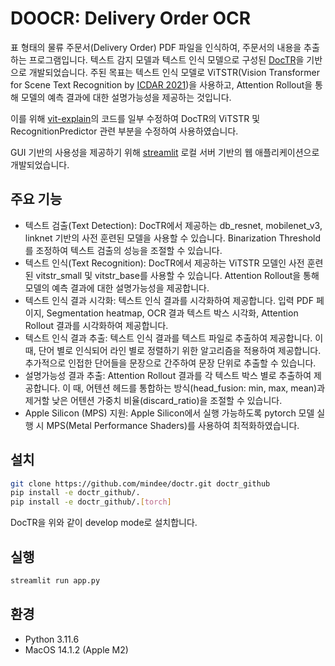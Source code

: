 # DOOCR: Delivery Order OCR
표 형태의 물류 주문서(Delivery Order) PDF 파일을 인식하여, 주문서의 내용을 추출하는 프로그램입니다. 텍스트 감지 모델과 텍스트 인식 모델으로 구성된 [DocTR](https://github.com/mindee/doctr)을 기반으로 개발되었습니다. 주된 목표는 텍스트 인식 모델로 ViTSTR(Vision Transformer for Scene Text Recognition by [ICDAR 2021](https://link.springer.com/chapter/10.1007/978-3-030-86549-8_21))을 사용하고, Attention Rollout을 통해 모델의 예측 결과에 대한 설명가능성을 제공하는 것입니다.

이를 위해 [vit-explain](https://github.com/jacobgil/vit-explain)의 코드를 일부 수정하여 DocTR의 ViTSTR 및 RecognitionPredictor 관련 부분을 수정하여 사용하였습니다.

GUI 기반의 사용성을 제공하기 위해 [streamlit](https://streamlit.io) 로컬 서버 기반의 웹 애플리케이션으로 개발되었습니다.

## 주요 기능
- 텍스트 검출(Text Detection): DocTR에서 제공하는 db_resnet, mobilenet_v3, linknet 기반의 사전 훈련된 모델을 사용할 수 있습니다. Binarization Threshold를 조정하여 텍스트 검출의 성능을 조절할 수 있습니다.
- 텍스트 인식(Text Recognition): DocTR에서 제공하는 ViTSTR 모델인 사전 훈련된 vitstr_small 및 vitstr_base를 사용할 수 있습니다. Attention Rollout을 통해 모델의 예측 결과에 대한 설명가능성을 제공합니다.
- 텍스트 인식 결과 시각화: 텍스트 인식 결과를 시각화하여 제공합니다. 입력 PDF 페이지, Segmentation heatmap, OCR 결과 텍스트 박스 시각화, Attention Rollout 결과를 시각화하여 제공합니다.
- 텍스트 인식 결과 추출: 텍스트 인식 결과를 텍스트 파일로 추출하여 제공합니다. 이 때, 단어 별로 인식되어 라인 별로 정렬하기 위한 알고리즘을 적용하여 제공합니다. 추가적으로 인접한 단어들을 문장으로 간주하여 문장 단위로 추출할 수 있습니다.
- 설명가능성 결과 추출: Attention Rollout 결과를 각 텍스트 박스 별로 추출하여 제공합니다. 이 때, 어텐션 헤드를 통합하는 방식(head_fusion: min, max, mean)과 제거할 낮은 어텐션 가중치 비율(discard_ratio)을 조절할 수 있습니다.
- Apple Silicon (MPS) 지원: Apple Silicon에서 실행 가능하도록 pytorch 모델 실행 시 MPS(Metal Performance Shaders)를 사용하여 최적화하였습니다. 

## 설치 

```bash
git clone https://github.com/mindee/doctr.git doctr_github
pip install -e doctr_github/.
pip install -e doctr_github/.[torch]
```
DocTR을 위와 같이 develop mode로 설치합니다. 

## 실행
```bash
streamlit run app.py
```

## 환경
- Python 3.11.6
- MacOS 14.1.2 (Apple M2)